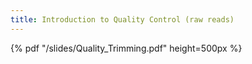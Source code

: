 ```yaml
---
title: Introduction to Quality Control (raw reads)
---
```


{% pdf "/slides/Quality_Trimming.pdf" height=500px %}
